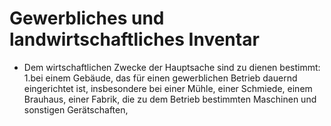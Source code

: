# Gewerbliches und landwirtschaftliches Inventar

- Dem wirtschaftlichen Zwecke der Hauptsache sind zu dienen bestimmt: 1.bei einem Gebäude, das für einen gewerblichen Betrieb dauernd eingerichtet ist, insbesondere bei einer Mühle, einer Schmiede, einem Brauhaus, einer Fabrik, die zu dem Betrieb bestimmten Maschinen und sonstigen Gerätschaften,

